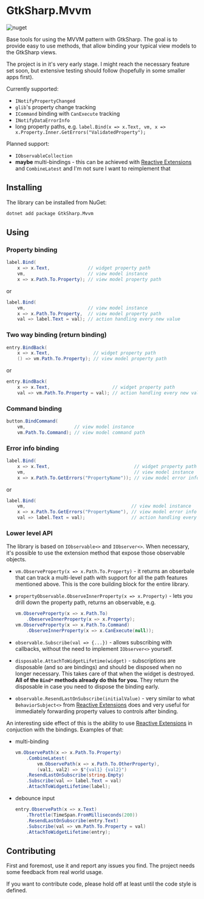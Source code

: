 # GtkSharp.Mvvm

![nuget](https://img.shields.io/nuget/v/GtkSharp.Mvvm?style=flat-square)

Base tools for using the MVVM pattern with GtkSharp. The goal is to provide easy to use methods, that allow binding your typical view models to the GtkSharp views.

The project is in it's very early stage. I might reach the necessary feature set soon, but extensive testing should follow (hopefully in some smaller apps first).

Currently supported:

- `INotifyPropertyChanged`
- `glib`'s property change tracking
- `ICommand` binding with `CanExecute` tracking
- `INotifyDataErrorInfo`
- long property paths, e.g. `label.Bind(x => x.Text, vm, x => x.Property.Inner.GetErrors("ValidatedProperty");`

Planned support:

- `IObservableCollection`
- **maybe** multi-bindings - this can be achieved with [Reactive Extensions] and `CombineLatest` and I'm not sure I want to reimplement that

## Installing

The library can be installed from NuGet:

```sh
dotnet add package GtkSharp.Mvvm
```

## Using

### Property binding

```csharp
label.Bind(
    x => x.Text,              // widget property path
    vm,                       // view model instance
    x => x.Path.To.Property); // view model property path
```

or

```csharp
label.Bind(
    vm,                       // view model instance
    x => x.Path.To.Property,  // view model property path
    val => label.Text = val); // action handling every new value
```

### Two way binding (return binding)

```csharp
entry.BindBack(
    x => x.Text,                // widget property path
    () => vm.Path.To.Property); // view model property path
```

or

```csharp
entry.BindBack(
    x => x.Text,                       // widget property path
    val => vm.Path.To.Property = val); // action handling every new value
```

### Command binding

```csharp
button.BindCommand(
    vm,                  // view model instance
    vm.Path.To.Command); // view model command path
```

### Error info binding

```csharp
label.Bind(
    x => x.Text,                               // widget property path
    vm,                                        // view model instance
    x => x.Path.To.GetErrors("PropertyName")); // view model error info path
```

or

```csharp
label.Bind(
    vm,                                       // view model instance
    x => x.Path.To.GetErrors("PropertyName"), // view model error info path
    val => label.Text = val);                 // action handling every new value
```

### Lower level API

The library is based on `IObservable<>` and `IObserver<>`. When necessary, it's possible to use the extension method that expose those observable objects.

- `vm.ObserveProperty(x => x.Path.To.Property)` - it returns an obserbale that can track a multi-level path with support for all the path features mentioned above. This is the core building block for the entire library.
- `propertyObservable.ObserveInnerProperty(x => x.Property)` - lets you drill down the property path, returns an observable, e.g.

  ```csharp
  vm.ObserveProperty(x => x.Path.To)
      .ObeserveInnerProperty(x => x.Property);
  vm.ObserveProperty(x => x.Path.To.Command)
      .ObserveInnerProperty(x => x.CanExecute(null));
  ```

- `observable.Subscribe(val => {...})` - allows subscribing with callbacks, without the need to implement `IObserver<>` yourself.
- `disposable.AttachToWidgetLifetime(widget)` - subscriptions are disposable (and so are bindings) and should be disposed when no longer necessary. This takes care of that when the widget is destroyed. **All of the `Bind*` methods already do this for you.** They return the disposable in case you need to dispose the binding early.
- `observable.ResendLastOnSubscribe(initialValue)` - very similar to what `BehaviorSubject<>` from [Reactive Extensions] does and very useful for immediately forwarding property values to controls after binding.

An interesting side effect of this is the ability to use [Reactive Extensions] in conjuction with the bindings. Examples of that:

- multi-binding

  ```csharp
  vm.ObservePath(x => x.Path.To.Property)
      .CombineLatest(
          vm.ObservePath(x => x.Path.To.OtherProperty),
          (val1, val2) => $"{val1} {val2}")
      .ResendLastOnSubscribe(string.Empty)
      .Subscribe(val => label.Text = val)
      .AttachToWidgetLifetime(label);
  ```

- debounce input

  ```csharp
  entry.ObservePath(x => x.Text)
      .Throttle(TimeSpan.FromMilliseconds(200))
      .ResendLastOnSubscribe(entry.Text)
      .Subscribe(val => vm.Path.To.Property = val)
      .AttachToWidgetLifetime(entry);
  ```

## Contributing

First and foremost, use it and report any issues you find. The project needs some feedback from real world usage.

If you want to contribute code, please hold off at least until the code style is defined.

[Reactive Extensions]: https://github.com/dotnet/reactive
